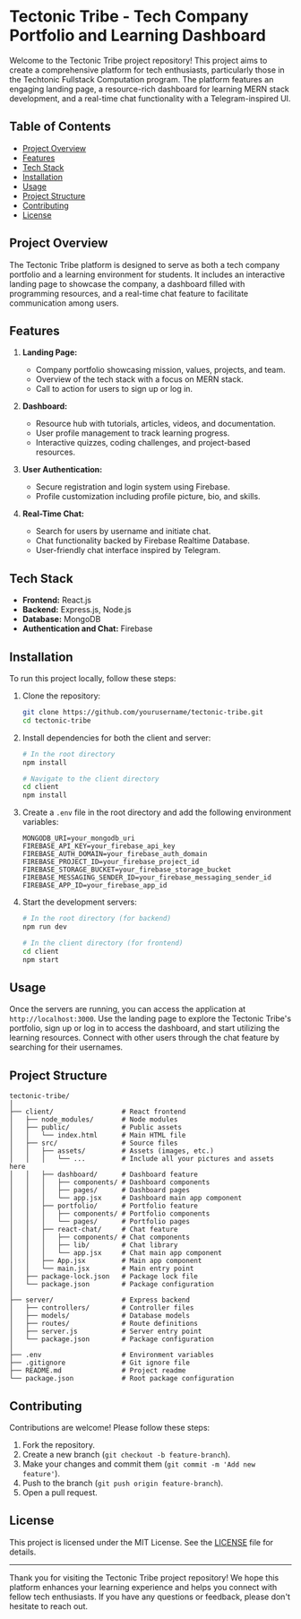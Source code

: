 # Tectonic Tribe - Tech Company Portfolio and Learning Dashboard

Welcome to the Tectonic Tribe project repository! This project aims to create a comprehensive platform for tech enthusiasts, particularly those in the Techtonic Fullstack Computation program. The platform features an engaging landing page, a resource-rich dashboard for learning MERN stack development, and a real-time chat functionality with a Telegram-inspired UI.

## Table of Contents
- [Project Overview](#project-overview)
- [Features](#features)
- [Tech Stack](#tech-stack)
- [Installation](#installation)
- [Usage](#usage)
- [Project Structure](#project-structure)
- [Contributing](#contributing)
- [License](#license)

## Project Overview
The Tectonic Tribe platform is designed to serve as both a tech company portfolio and a learning environment for students. It includes an interactive landing page to showcase the company, a dashboard filled with programming resources, and a real-time chat feature to facilitate communication among users.

## Features
1. **Landing Page:**
   - Company portfolio showcasing mission, values, projects, and team.
   - Overview of the tech stack with a focus on MERN stack.
   - Call to action for users to sign up or log in.

2. **Dashboard:**
   - Resource hub with tutorials, articles, videos, and documentation.
   - User profile management to track learning progress.
   - Interactive quizzes, coding challenges, and project-based resources.

3. **User Authentication:**
   - Secure registration and login system using Firebase.
   - Profile customization including profile picture, bio, and skills.

4. **Real-Time Chat:**
   - Search for users by username and initiate chat.
   - Chat functionality backed by Firebase Realtime Database.
   - User-friendly chat interface inspired by Telegram.

## Tech Stack
- **Frontend:** React.js
- **Backend:** Express.js, Node.js
- **Database:** MongoDB
- **Authentication and Chat:** Firebase

## Installation
To run this project locally, follow these steps:

1. Clone the repository:
   ```bash
   git clone https://github.com/yourusername/tectonic-tribe.git
   cd tectonic-tribe
   ```

2. Install dependencies for both the client and server:
   ```bash
   # In the root directory
   npm install

   # Navigate to the client directory
   cd client
   npm install
   ```

3. Create a `.env` file in the root directory and add the following environment variables:
   ```env
   MONGODB_URI=your_mongodb_uri
   FIREBASE_API_KEY=your_firebase_api_key
   FIREBASE_AUTH_DOMAIN=your_firebase_auth_domain
   FIREBASE_PROJECT_ID=your_firebase_project_id
   FIREBASE_STORAGE_BUCKET=your_firebase_storage_bucket
   FIREBASE_MESSAGING_SENDER_ID=your_firebase_messaging_sender_id
   FIREBASE_APP_ID=your_firebase_app_id
   ```

4. Start the development servers:
   ```bash
   # In the root directory (for backend)
   npm run dev

   # In the client directory (for frontend)
   cd client
   npm start
   ```

## Usage
Once the servers are running, you can access the application at `http://localhost:3000`. Use the landing page to explore the Tectonic Tribe's portfolio, sign up or log in to access the dashboard, and start utilizing the learning resources. Connect with other users through the chat feature by searching for their usernames.

## Project Structure
```
tectonic-tribe/
│
├── client/                 # React frontend
│   ├── node_modules/       # Node modules
│   ├── public/             # Public assets
│   │   └── index.html      # Main HTML file
│   ├── src/                # Source files
│   │   ├── assets/         # Assets (images, etc.)
│   │   │   └── ...         # Include all your pictures and assets here
│   │   ├── dashboard/      # Dashboard feature
│   │   │   ├── components/ # Dashboard components
│   │   │   ├── pages/      # Dashboard pages
│   │   │   └── app.jsx     # Dashboard main app component
│   │   ├── portfolio/      # Portfolio feature
│   │   │   ├── components/ # Portfolio components
│   │   │   └── pages/      # Portfolio pages
│   │   ├── react-chat/     # Chat feature
│   │   │   ├── components/ # Chat components
│   │   │   ├── lib/        # Chat library
│   │   │   └── app.jsx     # Chat main app component
│   │   ├── App.jsx         # Main app component
│   │   └── main.jsx        # Main entry point
│   ├── package-lock.json   # Package lock file
│   └── package.json        # Package configuration
│
├── server/                 # Express backend
│   ├── controllers/        # Controller files
│   ├── models/             # Database models
│   ├── routes/             # Route definitions
│   ├── server.js           # Server entry point
│   └── package.json        # Package configuration
│
├── .env                    # Environment variables
├── .gitignore              # Git ignore file
├── README.md               # Project readme
└── package.json            # Root package configuration
```

## Contributing
Contributions are welcome! Please follow these steps:
1. Fork the repository.
2. Create a new branch (`git checkout -b feature-branch`).
3. Make your changes and commit them (`git commit -m 'Add new feature'`).
4. Push to the branch (`git push origin feature-branch`).
5. Open a pull request.

## License
This project is licensed under the MIT License. See the [LICENSE](LICENSE) file for details.

---

Thank you for visiting the Tectonic Tribe project repository! We hope this platform enhances your learning experience and helps you connect with fellow tech enthusiasts. If you have any questions or feedback, please don't hesitate to reach out.
